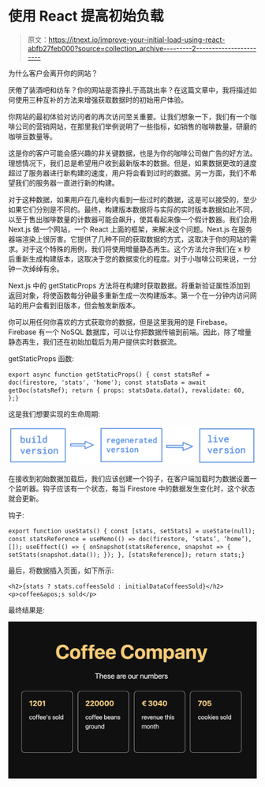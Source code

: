# 使用 React 提高初始负载

> 原文：<https://itnext.io/improve-your-initial-load-using-react-abfb27feb000?source=collection_archive---------2----------------------->

为什么客户会离开你的网站？

厌倦了装酒吧和纺车？你的网站是否挣扎于高跳出率？在这篇文章中，我将描述如何使用三种互补的方法来增强获取数据时的初始用户体验。

你网站的最初体验对访问者的再次访问至关重要。让我们想象一下，我们有一个咖啡公司的营销网站，在那里我们举例说明了一些指标，如销售的咖啡数量，研磨的咖啡豆数量等。

这是你的客户可能会感兴趣的非关键数据，也是为你的咖啡公司做广告的好方法。理想情况下，我们总是希望用户收到最新版本的数据。但是，如果数据更改的速度超过了服务器进行新构建的速度，用户将会看到过时的数据。另一方面，我们不希望我们的服务器一直进行新的构建。

对于这种数据，如果用户在几毫秒内看到一些过时的数据，这是可以接受的，至少如果它们分别是不同的。最终，构建版本数据将与实际的实时版本数据如此不同，以至于售出咖啡数量的计数器可能会飙升，使其看起来像一个假计数器。我们会用 Next.js 做一个网站，一个 React 上面的框架，来解决这个问题。Next.js 在服务器端渲染上很厉害。它提供了几种不同的获取数据的方式，这取决于你的网站的需求。对于这个特殊的用例，我们将使用增量静态再生。这个方法允许我们在 x 秒后重新生成构建版本，这取决于您的数据变化的程度。对于小咖啡公司来说，一分钟一次绰绰有余。

Next.js 中的 getStaticProps 方法将在构建时获取数据。将重新验证属性添加到返回对象，将使函数每分钟最多重新生成一次构建版本。第一个在一分钟内访问网站的用户会看到旧版本，但会触发新版本。

你可以用任何你喜欢的方式获取你的数据，但是这里我用的是 Firebase。Firebase 有一个 NoSQL 数据库，可以让你把数据传输到前端。因此，除了增量静态再生，我们还在初始加载后为用户提供实时数据流。

getStaticProps 函数:

```
export async function getStaticProps() { const statsRef = doc(firestore, 'stats', 'home'); const statsData = await getDoc(statsRef); return { props: statsData.data(), revalidate: 60, };}
```

这是我们想要实现的生命周期:

![](img/cfe24b515e3f6c0cdbb3aa4285ac2baa.png)

在接收到初始数据加载后，我们应该创建一个钩子，在客户端加载时为数据设置一个监听器。钩子应该有一个状态，每当 Firestore 中的数据发生变化时，这个状态就会更新。

钩子:

```
export function useStats() { const [stats, setStats] = useState(null); const statsReference = useMemo(() => doc(firestore, ‘stats’, ‘home’), []); useEffect(() => { onSnapshot(statsReference, snapshot => { setStats(snapshot.data()); }); }, [statsReference]); return stats;}
```

最后，将数据插入页面，如下所示:

```
<h2>{stats ? stats.coffeesSold : initialDataCoffeesSold}</h2><p>coffee&apos;s sold</p>
```

最终结果是:

![](img/5b854ca10f1219c2cda4b57ed9ac2085.png)